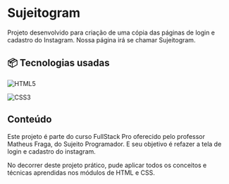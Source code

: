# Sujeitogram

Projeto desenvolvido para criação de uma cópia das páginas de login e cadastro do Instagram. Nossa página irá se chamar Sujeitogram.

## 📦 Tecnologias usadas
![HTML5](https://img.shields.io/badge/html5-%23E34F26.svg?style=for-the-badge&logo=html5&logoColor=white)

![CSS3](https://img.shields.io/badge/css3-%231572B6.svg?style=for-the-badge&logo=css3&logoColor=white)

## Conteúdo

Este projeto é parte do curso FullStack Pro oferecido pelo professor Matheus Fraga, do Sujeito Programador. E seu objetivo é refazer a tela de login e cadastro do instagram.

No decorrer deste projeto prático, pude aplicar todos os conceitos e técnicas aprendidas nos módulos de HTML e CSS.
